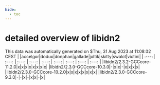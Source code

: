 ```yaml
---
hide:
  - toc
---
```


detailed overview of libidn2
============================


This data was automatically generated on $Thu, 31 Aug 2023 at 11:08:02 CEST
| |accelgor|doduo|donphan|gallade|joltik|skitty|swalot|victini|
| :---: | :---: | :---: | :---: | :---: | :---: | :---: | :---: | :---: |
|libidn2/2.3.2-GCCcore-11.2.0|x|x|x|x|x|x|x|x|
|libidn2/2.3.0-GCCcore-10.3.0|-|x|x|-|x|x|x|x|
|libidn2/2.3.0-GCCcore-10.2.0|x|x|x|x|x|x|x|x|
|libidn2/2.3.0-GCCcore-9.3.0|-|-|x|-|x|x|-|x|
